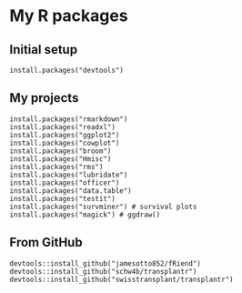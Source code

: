 # My R packages

## Initial setup
    install.packages("devtools")
   
## My projects
    install.packages("rmarkdown")
    install.packages("readxl")
    install.packages("ggplot2")
    install.packages("cowplot")
    install.packages("broom")
    install.packages("Hmisc")
    install.packages("rms")
    install.packages("lubridate")
    install.packages("officer")
    install.packages("data.table")
    install.packages("testit")
    install.packages("survminer") # survival plots
    install.packages("magick") # ggdraw()
    
## From GitHub
    devtools::install_github("jamesotto852/fRiend")
    devtools::install_github("schw4b/transplantr")
    devtools::install_github("swisstransplant/transplantr")

